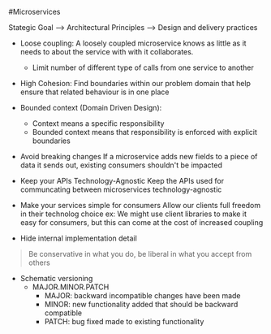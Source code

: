 #Microservices

Stategic Goal --> Architectural Principles --> Design and delivery practices

- Loose coupling:
A loosely coupled microservice knows as little as it needs to about the service with with it collaborates.
	- Limit number of different type of calls from one service to another
	
- High Cohesion:
Find boundaries within our problem domain that help ensure that related behaviour is in one place

- Bounded context (Domain Driven Design):
	- Context means a specific responsibility
	- Bounded context means that responsibility is enforced with explicit boundaries
	
	
- Avoid breaking changes
	If a microservice adds new fields to a piece of data it sends out, existing consumers shouldn't be impacted
- Keep your APIs Technology-Agnostic
	Keep the APIs used for communcating between microservices technology-agnostic
- Make your services simple for consumers
	Allow our clients full freedom in their technolog choice
		ex: We might use client libraries to make it easy for consumers, but this can come at the cost of increased coupling
- Hide internal implementation detail

> Be conservative in what you do, be liberal in what you accept from others

- Schematic versioning
	- MAJOR.MINOR.PATCH
		- MAJOR: backward incompatible changes have been made
		- MINOR: new functionality added that should be backward compatible
		- PATCH: bug fixed made to existing functionality
